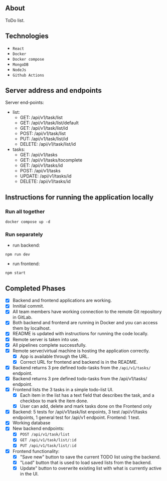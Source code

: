 ## About
ToDo list.

## Technologies
- ```React```
- ```Docker```
- ```Docker compose```
- ```MongoDB```
- ```NodeJs```
- ```Github Actions```

## Server address and endpoints
Server end-points:
-  list:
    - GET: /api/v1/task/list
    - GET: /api/v1/task/list/default
    - GET: /api/v1/task/list/id
    - POST: /api/v1/task/list
    - PUT: /api/v1/task/list/id
    - DELETE: /api/v1/task/list/id
-  tasks:
    - GET: /api/v1/tasks
    - GET: /api/v1/tasks/tocomplete
    - GET: /api/v1/tasks/id
    - POST: /api/v1/tasks
    - UPDATE: /api/v1/tasks/id
    - DELETE: /api/v1/tasks/id


## Instructions for running the application locally
### Run all together
```
docker compose up -d
```

### Run separately
- run backend:
```
npm run dev
```

- run frontend:
```
npm start
```


## Completed Phases
- [x] Backend and frontend applications are working.
- [x] Innitial commit.
- [x] All team members have working connection to the remote Git repository in GitLab.
- [x] Both backend and frontend are running in Docker and you can access them by localhost.
- [x] README is updated with instructions for running the code locally.
- [x] Remote server is taken into use.
- [x] All pipelines complete successfully.
- [x] Remote server/virtual machine is hosting the application correctly.
    - [x] App is available through the URL.
    - [x] Correct URL for frontend and backend is in the README.
- [x] Backend returns 3 pre defined todo-tasks from the ```/api/v1/tasks/``` endpoint.
- [x] Backend returns 3 pre defined todo-tasks from the /api/v1/tasks/ endpoint.
- [x] Frontend lists the 3 tasks in a simple todo-list UI.
    - [x] Each item in the list has a text field that describes the task, and a checkbox to mark the item done.
    - [x] User can add, delete and mark tasks done on the Frontend only
- [x] Backend: 5 tests for /api/v1/task/list enpoints, 3 test /api/v1/tasks endpoints, 1 general test for /api/v1 endpoint. Frontend: 1 test.
- [x] Working database
- [x] New backend endpoints:
    - [x] ```POST /api/v1/task/list```
    - [x] ```GET /api/v1/task/list/:id```
    - [x] ```PUT /api/v1/task/list/:id```
- [x] Frontend functionality:
    - [x] "Save new" button to save the current TODO list using the backend.
    - [x] "Load" button that is used to load saved lists from the backend.
    - [x] Update" button to overwrite existing list with what is currently active in the UI.